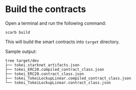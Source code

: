 # Build the contracts

Open a terminal and run the following command:

```shell
scarb build
```

This will build the smart contracts into `target` directory.

Sample output:

```shell
tree target/dev
├── tokei.starknet_artifacts.json
├── tokei_ERC20.compiled_contract_class.json
├── tokei_ERC20.contract_class.json
├── tokei_TokeiLockupLinear.compiled_contract_class.json
└── tokei_TokeiLockupLinear.contract_class.json
```
